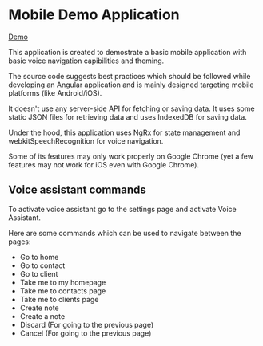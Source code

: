 # Mobile Demo Application

[Demo](https://anirbannath.github.io/mobile-demo/)

This application is created to demostrate a basic mobile application with basic voice navigation capibilities and theming.

The source code suggests best practices which should be followed while developing an Angular application and is mainly designed targeting mobile platforms (like Android/iOS).

It doesn't use any server-side API for fetching or saving data. It uses some static JSON files for retrieving data and uses IndexedDB for saving data.

Under the hood, this application uses NgRx for state management and webkitSpeechRecognition for voice navigation.

Some of its features may only work properly on Google Chrome (yet a few features may not work for iOS even with Google Chrome).

## Voice assistant commands

To activate voice assistant go to the settings page and activate Voice Assistant.

Here are some commands which can be used to navigate between the pages:

- Go to home
- Go to contact
- Go to client
- Take me to my homepage
- Take me to contacts page
- Take me to clients page
- Create note
- Create a note
- Discard (For going to the previous page)
- Cancel (For going to the previous page)
